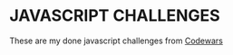 # JAVASCRIPT CHALLENGES

These are my done javascript challenges from [Codewars](https://www.codewars.com/)
